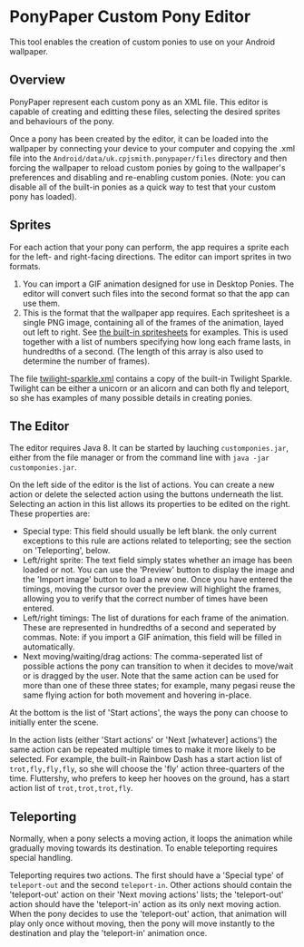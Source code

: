 # PonyPaper Custom Pony Editor
This tool enables the creation of custom ponies to use on your Android wallpaper.

## Overview
PonyPaper represent each custom pony as an XML file. This editor is capable of creating and editting these files, selecting the desired sprites and behaviours of the pony.

Once a pony has been created by the editor, it can be loaded into the wallpaper by connecting your device to your computer and copying the .xml file into the `Android/data/uk.cpjsmith.ponypaper/files` directory and then forcing the wallpaper to reload custom ponies by going to the wallpaper's preferences and disabling and re-enabling custom ponies. (Note: you can disable all of the built-in ponies as a quick way to test that your custom pony has loaded).

## Sprites
For each action that your pony can perform, the app requires a sprite each for the left- and right-facing directions. The editor can import sprites in two formats.

1. You can import a GIF animation designed for use in Desktop Ponies. The editor will convert such files into the second format so that the app can use them.
2. This is the format that the wallpaper app requires. Each spritesheet is a single PNG image, containing all of the frames of the animation, layed out left to right. See [the built-in spritesheets](res/drawable) for examples. This is used together with a list of numbers specifying how long each frame lasts, in hundredths of a second. (The length of this array is also used to determine the number of frames).

The file [twilight-sparkle.xml](custom/twilight-sparkle.xml) contains a copy of the built-in Twilight Sparkle. Twilight can be either a unicorn or an alicorn and can both fly and teleport, so she has examples of many possible details in creating ponies.

## The Editor
The editor requires Java 8. It can be started by lauching `customponies.jar`, either from the file manager or from the command line with `java -jar customponies.jar`.

On the left side of the editor is the list of actions. You can create a new action or delete the selected action using the buttons underneath the list. Selecting an action in this list allows its properties to be edited on the right. These properties are:
* Special type: This field should usually be left blank. the only current exceptions to this rule are actions related to teleporting; see the section on 'Teleporting', below.
* Left/right sprite: The text field simply states whether an image has been loaded or not. You can use the 'Preview' button to display the image and the 'Import image' button to load a new one. Once you have entered the timings, moving the cursor over the preview will highlight the frames, allowing you to verify that the correct number of times have been entered.
* Left/right timings: The list of durations for each frame of the animation. These are represented in hundredths of a second and seperated by commas. Note: if you import a GIF animation, this field will be filled in automatically.
* Next moving/waiting/drag actions: The comma-seperated list of possible actions the pony can transition to when it decides to move/wait or is dragged by the user. Note that the same action can be used for more than one of these three states; for example, many pegasi reuse the same flying action for both movement and hovering in-place.

At the bottom is the list of 'Start actions', the ways the pony can choose to initially enter the scene.

In the action lists (either 'Start actions' or 'Next [whatever] actions') the same action can be repeated multiple times to make it more likely to be selected. For example, the built-in Rainbow Dash has a start action list of `trot,fly,fly,fly`, so she will choose the 'fly' action three-quarters of the time. Fluttershy, who prefers to keep her hooves on the ground, has a start action list of `trot,trot,trot,fly`.

## Teleporting
Normally, when a pony selects a moving action, it loops the animation while gradually moving towards its destination. To enable teleporting requires special handling.

Teleporting requires two actions. The first should have a 'Special type' of `teleport-out` and the second `teleport-in`. Other actions should contain the 'teleport-out' action on their 'Next moving actions' lists; the 'teleport-out' action should have the 'teleport-in' action as its only next moving action. When the pony decides to use the 'teleport-out' action, that animation will play only once without moving, then the pony will move instantly to the destination and play the 'teleport-in' animation once.
